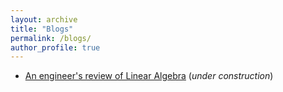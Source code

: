 ```yaml
---
layout: archive
title: "Blogs"
permalink: /blogs/
author_profile: true
---
```



- [An engineer's review of Linear Algebra](/blogpages/linear_algebra-review/) (*under construction*)
